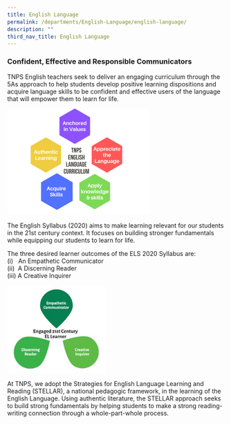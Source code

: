 ```yaml
---
title: English Language
permalink: /departments/English-Language/english-language/
description: ""
third_nav_title: English Language
---
```

### Confident, Effective and Responsible Communicators

TNPS English teachers seek to deliver an engaging curriculum through the 5As approach to help students develop positive learning dispositions and acquire language skills to be confident and effective users of the language that will empower them to learn for life.

<img src="/images/5As%20Approach.png" 
     style="width:65%">

The English Syllabus (2020) aims to make learning relevant for our students in the 21st century context. It focuses on building stronger fundamentals while equipping our students to learn for life.  

The three desired learner outcomes of the ELS 2020 Syllabus are:    
(i)   An Empathetic Communicator   
(ii)  A Discerning Reader   
(iii) A Creative Inquirer

<img src="/images/Learner%20Outcomes.jpeg" 
     style="width:45%">


At TNPS, we adopt the Strategies for English Language Learning and Reading (STELLAR), a national pedagogic framework, in the learning of the English Language. Using authentic literature, the STELLAR approach seeks to build strong fundamentals by helping students to make a strong reading-writing connection through a whole-part-whole process.
